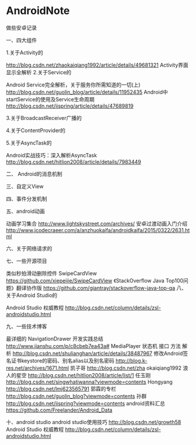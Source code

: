 # AndroidNote

做些安卓记录

一、四大组件

1.关于Activity的

http://blog.csdn.net/zhaokaiqiang1992/article/details/49681321 Activity界面显示全解析
2.关于Service的

Android Service完全解析，关于服务你所需知道的一切(上) http://blog.csdn.net/guolin_blog/article/details/11952435
Android中startService的使用及Service生命周期          http://blog.csdn.net/iispring/article/details/47689819

3.关于BroadcastReceiver广播的

4.关于ContentProvider的

5.关于AsyncTask的

Android实战技巧：深入解析AsyncTask  http://blog.csdn.net/hitlion2008/article/details/7983449

二、 Android的消息机制

三、自定义View

四、事件分发机制

五、android动画

动画学习集合   http://www.lightskystreet.com/archives/
安卓过渡动画入门介绍  http://www.jcodecraeer.com/a/anzhuokaifa/androidkaifa/2015/0322/2631.html

六、关于网络请求的

七、一些开源项目

类似秒拍滑动删除控件 SwipeCardView  https://github.com/xiepeijie/SwipeCardView
《StackOverflow Java Top100问题》翻译协作版  https://github.com/giantray/stackoverflow-java-top-qa
八、关于Android Studio的

Android Studio 权威教程     http://blog.csdn.net/column/details/zsl-androidstudio.html

九、一些技术博客

最详细的 NavigationDrawer 开发实践总结  http://www.jianshu.com/p/c8cbeb7ea43a#
MediaPlayer 状态机 接口 方法 解析 http://blog.csdn.net/shulianghan/article/details/38487967
修改Android签名证书keystore的密码、别名alias以及别名密码 http://blog.k-res.net/archives/1671.html
凯子哥      http://blog.csdn.net/zha okaiqiang1992
浪人的星空  http://blog.csdn.net/hitlion2008/article/list/1
任玉刚      http://blog.csdn.net/singwhatiwanna?viewmode=contents
Hongyang    http://blog.csdn.net/lmj623565791
郭霖的专栏            http://blog.csdn.net/guolin_blog?viewmode=contents
孙群                  http://blog.csdn.net/iispring?viewmode=contents 
android资料汇总       https://github.com/Freelander/Android_Data

十、android studio
android studio使用技巧    http://blog.csdn.net/growth58
Android Studio 权威教程   http://blog.csdn.net/column/details/zsl-androidstudio.html
